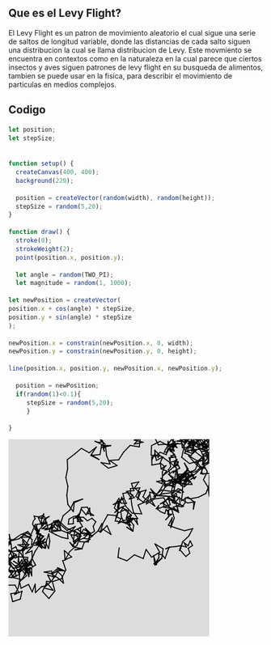 ## Que es el Levy Flight?
El Levy Flight es un patron de movimiento aleatorio el cual sigue una serie de saltos de longitud variable, donde las distancias de cada salto siguen una distribucion la cual se llama distribucion de Levy.
Este movmiento se encuentra en contextos como en la naturaleza en la cual parece que ciertos insectos y aves siguen patrones de levy flight en su busqueda de alimentos, tambien se puede usar en la fisica, para describir el movimiento de particulas en medios complejos.

## Codigo

``` js
let position;
let stepSize;


function setup() {
  createCanvas(400, 400);
  background(220);
  
  position = createVector(random(width), random(height));
  stepSize = random(5,20);
}

function draw() {
  stroke(0);
  strokeWeight(2);
  point(position.x, position.y);
  
  let angle = random(TWO_PI);
  let magnitude = random(1, 1000);
  
let newPosition = createVector(
position.x + cos(angle) * stepSize,
position.y + sin(angle) * stepSize
);

newPosition.x = constrain(newPosition.x, 0, width);
newPosition.y = constrain(newPosition.y, 0, height);
  
line(position.x, position.y, newPosition.x, newPosition.y);
  
  position = newPosition;
  if(random(1)<0.1){
     stepSize = random(5,20);
     }
  
}
```
![Mbappe](../../../../assets/Captura%20de%20pantalla%202025-01-31%20104326.png)

